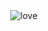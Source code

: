 <div align="center">

<img src="i will fall inlove.mp4" alt="love">


<!---
valentineserenade/valentineserenade is a ✨ special ✨ repository because its `README.md` (this file) appears on your GitHub profile.
You can click the Preview link to take a look at your changes.
--->
